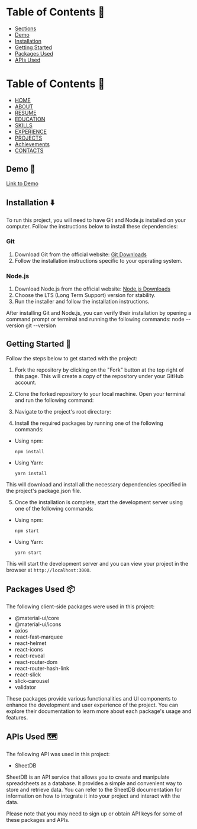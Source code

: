 # Table of Contents 📜

- [Sections](#sections)
- [Demo](#demo)
- [Installation](#installation)
- [Getting Started](#getting-started)
- [Packages Used](#packages-used)
- [APIs Used](#apis-used)


# Table of Contents 🔖

- [HOME](#home)
- [ABOUT](#about)
- [RESUME](#resume)
- [EDUCATION](#education)
- [SKILLS](#skills)
- [EXPERIENCE](#experience)
- [PROJECTS](#projects)
- [Achievements](#achievements)
- [CONTACTS](#contacts)


## Demo 🎥

[Link to Demo](https://showcase-portfolio1.netlify.app/)


## Installation ⬇️

To run this project, you will need to have Git and Node.js installed on your computer. Follow the instructions below to install these dependencies:

### Git

1. Download Git from the official website: [Git Downloads](https://git-scm.com/downloads)
2. Follow the installation instructions specific to your operating system.

### Node.js

1. Download Node.js from the official website: [Node.js Downloads](https://nodejs.org)
2. Choose the LTS (Long Term Support) version for stability.
3. Run the installer and follow the installation instructions.

After installing Git and Node.js, you can verify their installation by opening a command prompt or terminal and running the following commands:
node --version
git --version


## Getting Started 🎯

Follow the steps below to get started with the project:

1. Fork the repository by clicking on the "Fork" button at the top right of this page. This will create a copy of the repository under your GitHub account.

2. Clone the forked repository to your local machine. Open your terminal and run the following command:

3. Navigate to the project's root directory:

4. Install the required packages by running one of the following commands:
- Using npm:
  ```
  npm install
  ```
- Using Yarn:
  ```
  yarn install
  ```

This will download and install all the necessary dependencies specified in the project's package.json file.

5. Once the installation is complete, start the development server using one of the following commands:
- Using npm:
  ```
  npm start
  ```
- Using Yarn:
  ```
  yarn start
  ```

This will start the development server and you can view your project in the browser at `http://localhost:3000`.


## Packages Used 📦

The following client-side packages were used in this project:

- @material-ui/core
- @material-ui/icons
- axios
- react-fast-marquee
- react-helmet
- react-icons
- react-reveal
- react-router-dom
- react-router-hash-link
- react-slick
- slick-carousel
- validator

These packages provide various functionalities and UI components to enhance the development and user experience of the project. You can explore their documentation to learn more about each package's usage and features.


## APIs Used 🗺️

The following API was used in this project:

- SheetDB

SheetDB is an API service that allows you to create and manipulate spreadsheets as a database. It provides a simple and convenient way to store and retrieve data. You can refer to the SheetDB documentation for information on how to integrate it into your project and interact with the data.

Please note that you may need to sign up or obtain API keys for some of these packages and APIs.


